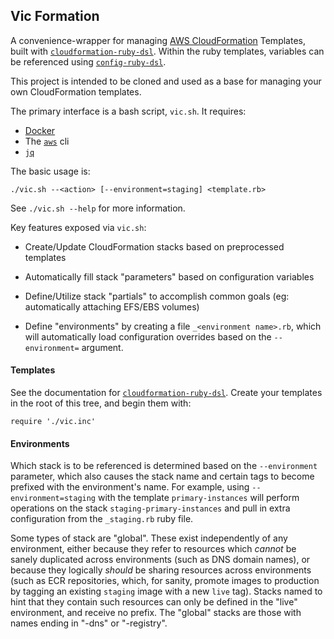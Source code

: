 ## Vic Formation

A convenience-wrapper for managing
[AWS CloudFormation](http://docs.aws.amazon.com/AWSCloudFormation/latest/UserGuide/Welcome.html) Templates,
built with [`cloudformation-ruby-dsl`](https://github.com/bazaarvoice/cloudformation-ruby-dsl).
Within the ruby templates, variables can be referenced using [`config-ruby-dsl`](https://github.com/wpalmer/config-ruby-dsl).

This project is intended to be cloned and used as a base for managing your own CloudFormation templates.

The primary interface is a bash script, `vic.sh`. It requires:

 - [Docker](https://www.docker.com/)
 - The [`aws`](https://aws.amazon.com/cli/) cli
 - [`jq`](https://stedolan.github.io/jq/)

The basic usage is:

    ./vic.sh --<action> [--environment=staging] <template.rb>

See `./vic.sh --help` for more information.

Key features exposed via `vic.sh`:

 - Create/Update CloudFormation stacks based on preprocessed templates

 - Automatically fill stack "parameters" based on configuration variables

 - Define/Utilize stack "partials" to accomplish common goals (eg: automatically
   attaching EFS/EBS volumes)

 - Define "environments" by creating a file `_<environment name>.rb`, which will
   automatically load configuration overrides based on the `--environment=`
   argument.

#### Templates

See the documentation for
[`cloudformation-ruby-dsl`](https://github.com/bazaarvoice/cloudformation-ruby-dsl).
Create your templates in the root of this tree, and begin them with:

    require './vic.inc'

#### Environments
Which stack is to be referenced is determined based on the `--environment`
parameter, which also causes the stack name and certain tags to become prefixed
with the environment's name. For example, using `--environment=staging` with the
template `primary-instances` will perform operations on the stack
`staging-primary-instances` and pull in extra configuration from the
`_staging.rb` ruby file.

Some types of stack are "global". These exist independently of any environment,
either because they refer to resources which *cannot* be sanely duplicated
across environments (such as DNS domain names), or because they logically
*should* be sharing resources across environments (such as ECR repositories,
which, for sanity, promote images to production by tagging an existing `staging`
image with a new `live` tag). Stacks named to hint that they contain such
resources can only be defined in the "live" environment, and receive no prefix.
The "global" stacks are those with names ending in "-dns" or "-registry".
